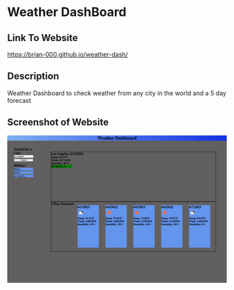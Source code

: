 # Weather DashBoard
<h2>Link To Website</h2>

<a href= "https://brian-000.github.io/weather-dash/">https://brian-000.github.io/weather-dash/</a>

<h2>Description</h2>

<p> Weather Dashboard to check weather from any city in the world and a 5 day forecast</p>

<h2>Screenshot of Website</h2>

<img src="assets/images/brian-000.github.io_weather-dash_.png">
